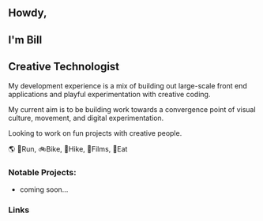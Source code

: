 ## Howdy, 
## I'm Bill
## Creative Technologist

My development experience is a mix of building out large-scale front end applications and playful experimentation with creative coding. 

My current aim is to be building work towards a convergence point of visual culture, movement, and digital experimentation.

Looking to work on fun projects with creative people.

:earth_americas:
:runner:Run, :bike:Bike,  :evergreen_tree:Hike,  :movie_camera:Films, :stew:Eat


### Notable Projects:
- coming soon...

### Links


